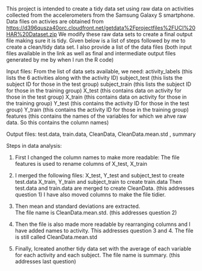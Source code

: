 This project is intended to create a tidy data set using raw data on activities 
collected from the accelerometers from the Samsung Galaxy S smartphone. Data files on
activies are obtained from https://d396qusza40orc.cloudfront.net/getdata%2Fprojectfiles%2FUCI%20HAR%20Dataset.zip
We modify these raw data sets to create a final output file making sure it is tidy. 
Given below is a list of steps followed by me to create a clean/tidy data set. I also provide 
a list of the data files (both input files available in the link as well as final and
intermediate output files generated by me by when I run the R code)

Input files:
From the list of data sets available, we need:
activity_labels (this lists the 6 activities along with the activity ID)
subject_test (this lists the subject ID for those in the test group)
subject_train (this lists the subject ID for those in the training  group)
X_test (this contains data on activity for those in the test group)
X_train (this contains data on activity for those in the training group)
Y_test (this contains the activity ID for those in the test group)
Y_train (this contains the activity ID for those in the training group)
features (this contains the names of the variables for which we ahve raw data. So this contains the column names)


Output files:
test.data, train.data, CleanData, CleanData.mean.std , summary

Steps in data analysis:
1. First I changed the column names to make more readable:
The file features is used to rename columns of X_test, X_train

2. I merged the following files:
X_test, Y_test and subject_test to create test.data
X_train, Y_train and subject_train to create train.data
Then test.data and train.data are merged to create CleanData. (this addresses question 1)
I have also moved columns to make the file tidier. 

3. Then mean and standard deviations are extracted.  
The file name is CleanData.mean.std. (this addresses question 2)

4. Then the file is also made more readable by rearranging columns and I have added names to activity. 
This addresses question 3 and 4. The file is still called CleanData.mean.std

5. Finally, Icreated another tidy data set with the average of each variable for each activity and each subject.
The file name is summary. (this addresses last question)

